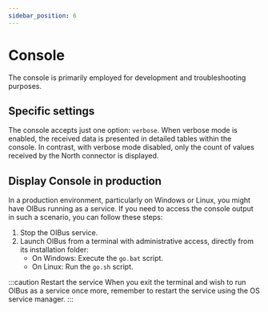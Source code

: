 ```yaml
---
sidebar_position: 6
---
```


# Console
The console is primarily employed for development and troubleshooting purposes.

## Specific settings
The console accepts just one option: `verbose`. When verbose mode is enabled, the received data is presented in detailed 
tables within the console. In contrast, with verbose mode disabled, only the count of values received by the North 
connector is displayed.

## Display Console in production
In a production environment, particularly on Windows or Linux, you might have OIBus running as a service. If you need 
to access the console output in such a scenario, you can follow these steps:
1. Stop the OIBus service.
2. Launch OIBus from a terminal with administrative access, directly from its installation folder:
   - On Windows: Execute the `go.bat` script.
   - On Linux: Run the `go.sh` script.

:::caution Restart the service
When you exit the terminal and wish to run OIBus as a service once more, remember to restart the service using the OS 
service manager.
:::
